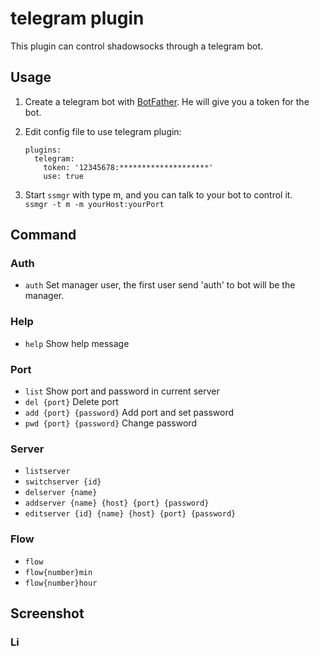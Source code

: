 # telegram plugin

This plugin can control shadowsocks through a telegram bot.

## Usage

1. Create a telegram bot with [BotFather](https://telegram.me/BotFather). He will give you a token for the bot.

2. Edit config file to use telegram plugin:

    ```
    plugins:
      telegram:
        token: '12345678:********************'
        use: true
    ```

3. Start `ssmgr` with type m, and you can talk to your bot to control it.  
    `ssmgr -t m -m yourHost:yourPort`

## Command

### Auth

* `auth` Set manager user, the first user send 'auth' to bot will be the manager.

### Help

* `help` Show help message

### Port

* `list` Show port and password in current server
* `del {port}` Delete port
* `add {port} {password}` Add port and set password
* `pwd {port} {password}` Change password

### Server

* `listserver`
* `switchserver {id}`
* `delserver {name}`
* `addserver {name} {host} {port} {password}`
* `editserver {id} {name} {host} {port} {password}`

### Flow

* `flow`
* `flow{number}min`
* `flow{number}hour`

## Screenshot

### Li
